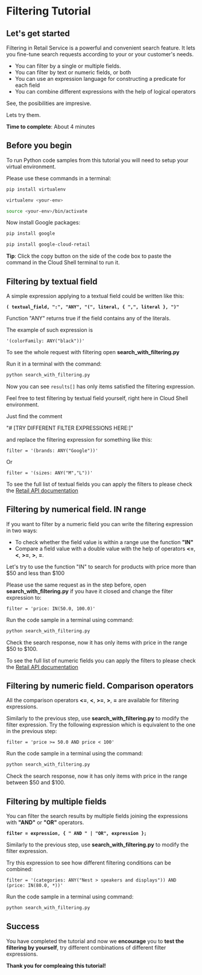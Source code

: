 # **Filtering Tutorial**

## Let's get started

Filtering in Retail Service is a powerful and convenient search feature. It lets you fine-tune search requests according to your or your customer's needs.

- You can filter by a single or multiple fields.
- You can filter by text or numeric fields, or both 
- You can use an expression language for constructing a predicate for each field
- You can combine different expressions with the help of logical operators

See, the posibilities are impresive.

Lets try them.

**Time to complete**: About 4 minutes

## Before you begin

To run Python code samples from this tutorial you will need to setup your virtual environment.

Please use these commands in a terminal:
```bash
pip install virtualenv
```
```bash
virtualenv <your-env>
```
```bash
source <your-env>/bin/activate
```
Now install Google packages:
```bash
pip install google
```
```bash
pip install google-cloud-retail
```

**Tip**: Click the copy button on the side of the code box to paste the command in the Cloud Shell terminal to run it.


## Filtering by textual field

A simple expression applying to a textual field could be written like this:

**```( textual_field, ":", "ANY", "(", literal, { ",", literal }, ")"```**

Function "ANY" returns true if the field contains any of the literals.

The example of such expression is 

```'(colorFamily: ANY("black"))'``` 

To see the whole request with filtering open **search_with_filtering.py**

Run it in a terminal with the command:
```bash
python search_with_filtering.py
```

Now you can see ```results[]``` has only items satisfied the filtering expression.

Feel free to test filtering by textual field yourself, right here in Cloud Shell environment.

Just find the comment 

"# [TRY DIFFERENT FILTER EXPRESSIONS HERE:]" 

and replace the filtering expression for something like this:

```
filter = '(brands: ANY("Google"))'
```

Or
```
filter = '(sizes: ANY("M","L"))'
```

To see the full list of textual fields you can apply the filters to please check the [Retail API documentation](https://cloud.google.com/retail/docs/filter-and-order#filter)

## Filtering by numerical field. IN range

If you want to filter by a numeric field you can write the filtering expression in two ways:
- To check whether the field value is within a range use the function **"IN"**
- Compare a field value with a double value with the help of operators **<=**,  **<**,  **>=**, **>**, **=**.

Let's try to use the function "IN" to search for products with price more than $50 and less than $100

Please use the same request as in the step before,  open **search_with_filtering.py** if you have it closed and change the filter expression to:

```
filter = 'price: IN(50.0, 100.0)'
```

Run the code sample in a terminal using command:
```bash
python search_with_filtering.py
```

Check the search response, now it has only items with price in the range $50 to $100.

To see the full list of numeric fields you can apply the filters to please check the [Retail API documentation](https://cloud.google.com/retail/docs/filter-and-order#filter)

## Filtering by numeric field. Comparison operators

All the comparison operators **<=**,  **<**,  **>=**, **>**, **=** are available for filtering expressions.

Similarly to the previous step, use **search_with_filtering.py** to modify the filter expression.
Try the following expression which is equivalent to the one in the previous step:
```
filter = 'price >= 50.0 AND price < 100'
```

Run the code sample in a terminal using the command:
```bash
python search_with_filtering.py
```

Check the search response, now it has only items with price in the range between $50 and $100.

## Filtering by multiple fields

You can filter the search results by multiple fields joining the expressions with **"AND"** or **"OR"** operators.

**```filter = expression, { " AND " | "OR", expression };```**

Similarly to the previous step, use **search_with_filtering.py** to modify the filter expression.

Try this expression to see how different filtering conditions can be combined:
```
filter = '(categories: ANY("Nest > speakers and displays")) AND (price: IN(80.0, *))'
```

Run the code sample in a terminal using command:
```bash
python search_with_filtering.py
```

## Success 

You have completed the tutorial and now we **encourage** you to **test the filtering by yourself**, try different combinations of different filter expressions.

**Thank you for compleaing this tutorial!**





